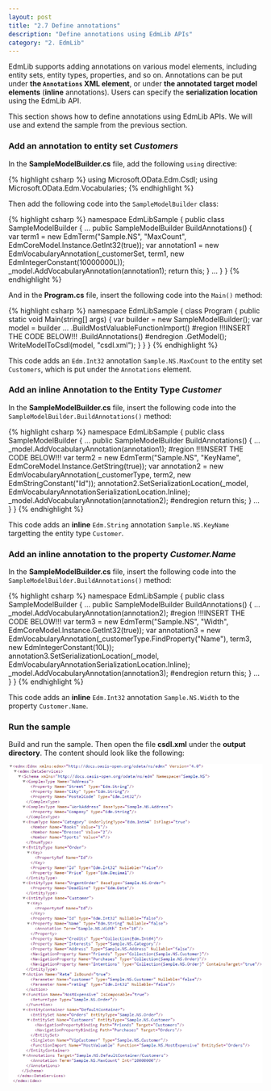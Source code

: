 ```yaml
---
layout: post
title: "2.7 Define annotations"
description: "Define annotations using EdmLib APIs"
category: "2. EdmLib"
---
```


EdmLib supports adding annotations on various model elements, including entity sets, entity types, properties, and so on. Annotations can be put under **the `Annotations` XML element**, or under **the annotated target model elements** (**inline** annotations). Users can specify the **serialization location** using the EdmLib API.

This section shows how to define annotations using EdmLib APIs. We will use and extend the sample from the previous section.

### Add an annotation to entity set *Customers*
In the **SampleModelBuilder.cs** file, add the following `using` directive:

{% highlight csharp %}
using Microsoft.OData.Edm.Csdl;
using Microsoft.OData.Edm.Vocabularies;
{% endhighlight %}

Then add the following code into the `SampleModelBuilder` class:

{% highlight csharp %}
namespace EdmLibSample
{
    public class SampleModelBuilder
    {
        ...
        public SampleModelBuilder BuildAnnotations()
        {
            var term1 = new EdmTerm("Sample.NS", "MaxCount", EdmCoreModel.Instance.GetInt32(true));
            var annotation1 = new EdmVocabularyAnnotation(_customerSet, term1, new EdmIntegerConstant(10000000L));
            _model.AddVocabularyAnnotation(annotation1);
            return this;
        }
        ...
    }
}
{% endhighlight %}

And in the **Program.cs** file, insert the following code into the `Main()` method:

{% highlight csharp %}
namespace EdmLibSample
{
    class Program
    {
        public static void Main(string[] args)
        {
            var builder = new SampleModelBuilder();
            var model = builder
                ...
                .BuildMostValuableFunctionImport()
#region         !!!INSERT THE CODE BELOW!!!
                .BuildAnnotations()
#endregion
                .GetModel();
            WriteModelToCsdl(model, "csdl.xml");
        }
    }
}
{% endhighlight %}

This code adds an `Edm.Int32` annotation `Sample.NS.MaxCount` to the entity set `Customers`, which is put under the `Annotations` element.

### Add an inline Annotation to the Entity Type *Customer*
In the **SampleModelBuilder.cs** file, insert the following code into the `SampleModelBuilder.BuildAnnotations()` method:

{% highlight csharp %}
namespace EdmLibSample
{
    public class SampleModelBuilder
    {
        ...
        public SampleModelBuilder BuildAnnotations()
        {
            ...
            _model.AddVocabularyAnnotation(annotation1);
#region     !!!INSERT THE CODE BELOW!!!
            var term2 = new EdmTerm("Sample.NS", "KeyName", EdmCoreModel.Instance.GetString(true));
            var annotation2 = new EdmVocabularyAnnotation(_customerType, term2, new EdmStringConstant("Id"));
            annotation2.SetSerializationLocation(_model, EdmVocabularyAnnotationSerializationLocation.Inline);
            _model.AddVocabularyAnnotation(annotation2);
#endregion
            return this;
        }
        ...
    }
}
{% endhighlight %}

This code adds an **inline** `Edm.String` annotation `Sample.NS.KeyName` targetting the entity type `Customer`.

### Add an inline annotation to the property *Customer.Name*
In the **SampleModelBuilder.cs** file, insert the following code into the `SampleModelBuilder.BuildAnnotations()` method:

{% highlight csharp %}
namespace EdmLibSample
{
    public class SampleModelBuilder
    {
        ...
        public SampleModelBuilder BuildAnnotations()
        {
            ...
            _model.AddVocabularyAnnotation(annotation2);
#region     !!!INSERT THE CODE BELOW!!!
            var term3 = new EdmTerm("Sample.NS", "Width", EdmCoreModel.Instance.GetInt32(true));
            var annotation3 = new EdmVocabularyAnnotation(_customerType.FindProperty("Name"), term3, new EdmIntegerConstant(10L));
            annotation3.SetSerializationLocation(_model, EdmVocabularyAnnotationSerializationLocation.Inline);
            _model.AddVocabularyAnnotation(annotation3);
#endregion
            return this;
        }
        ...
    }
}
{% endhighlight %}

This code adds an **inline** `Edm.Int32` annotation `Sample.NS.Width` to the property `Customer.Name`.

### Run the sample
Build and run the sample. Then open the file **csdl.xml** under the **output directory**. The content should look like the following:

![](../../assets/2015-04-20-csdl1.png)
